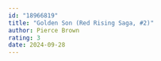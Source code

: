```yaml
---
id: "18966819"
title: "Golden Son (Red Rising Saga, #2)"
author: Pierce Brown
rating: 3
date: 2024-09-28
---
```


